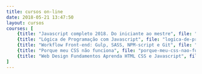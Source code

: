 ```yaml
---
title: cursos on-line
date: 2018-05-21 13:47:50
layout: cursos
courses: [
	{title: "Javascript completo 2018. Do iniciante ao mestre", file: "javascript-completo", price: 19.99, normalPrice: 114.99},
	{title: "Lógica de Programação com Javascript", file: "logica-de-programacao-com-javascript", price: 19.99, normalPrice: 129.99},
	{title: "Workflow Front-end: Gulp, SASS, NPM-script e Git", file: "workflow-frontend", price: 19.99, normalPrice: 189.99},
	{title: "Porque meu CSS não funciona", file: "porque-meu-css-nao-funciona", price: 19.99, normalPrice: 84.99},
	{title: "Web Design Fundamentos Aprenda HTML CSS e Javascript", file: "web-fundamentos-html-css", price: 19.99, normalPrice: 189.99},
]
---
```


